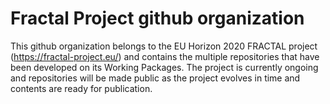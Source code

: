 # Fractal Project github organization

This github organization belongs to the EU Horizon 2020 FRACTAL project (https://fractal-project.eu/) and contains the multiple repositories 
that have been developed on its Working Packages. The project is currently ongoing and repositories will be made public as the project evolves in time and contents are ready for publication.  


